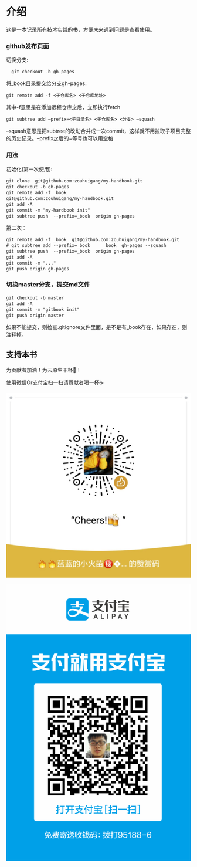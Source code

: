 # 介绍

这是一本记录所有技术实践的书，方便未来遇到问题是查看使用。



### github发布页面

切换分支:

	  git checkout -b gh-pages
	  
将_book目录提交给分支gh-pages:
	
	git remote add -f <子仓库名> <子仓库地址>

其中-f意思是在添加远程仓库之后，立即执行fetch
	
	git subtree add –prefix=<子目录名> <子仓库名> <分支> –squash

–squash意思是把subtree的改动合并成一次commit，这样就不用拉取子项目完整的历史记录。–prefix之后的=等号也可以用空格
	
### 用法

初始化(第一次使用):

	git clone  git@github.com:zouhuigang/my-handbook.git
	git checkout -b gh-pages
	git remote add -f _book  
    git@github.com:zouhuigang/my-handbook.git
	git add -A
	git commit -m "my-hardbook init"
	git subtree push  --prefix=_book  origin gh-pages
	
	
第二次：

	git remote add -f _book  git@github.com:zouhuigang/my-handbook.git
	# git subtree add --prefix=_book     _book  gh-pages --squash
	git subtree push  --prefix=_book  origin gh-pages
	git add -A
	git commit -m "..."
	git push origin gh-pages
	
### 切换master分支，提交md文件
	
	git checkout -b master
	git add -A
	git commit -m "gitbook init"
	git push origin master
	
	
如果不能提交，则检查.gitignore文件里面，是不是有_book存在，如果存在，则注释掉。



## 支持本书

为贡献者加油！为云原生干杯🍻！

使用微信Or支付宝扫一扫请贡献者喝一杯☕️

<p align="center">
<img src="https://github.com/zouhuigang/my-handbook/blob/master/images/wechat-appreciate-qrcode.jpg?raw=true" alt="微信赞赏码"/>
</p>

<p align="center">
<img src="https://github.com/zouhuigang/my-handbook/blob/master/images/alipay-appreciate-qrcode.jpg?raw=true" alt="支付宝收款码"/>
</p>